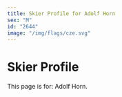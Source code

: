 ```yaml
---
title: Skier Profile for Adolf Horn
sex: "M"
id: "2644"
image: "/img/flags/cze.svg" 
---
```


# Skier Profile

This page is for: Adolf Horn.
    